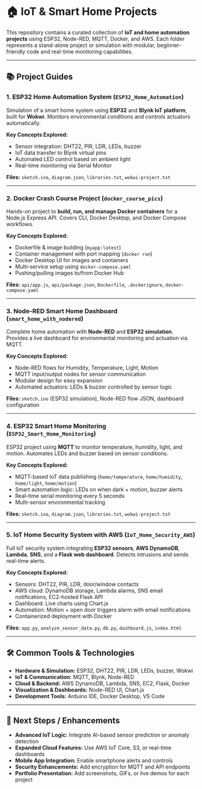 # 🏠 IoT & Smart Home Projects

This repository contains a curated collection of **IoT and home automation projects** using ESP32, Node-RED, MQTT, Docker, and AWS. Each folder represents a stand-alone project or simulation with modular, beginner-friendly code and real-time monitoring capabilities.

---

## 📚 Project Guides

### 1. **ESP32 Home Automation System** (`ESP32_Home_Automation`)  
Simulation of a smart home system using **ESP32** and **Blynk IoT platform**, built for **Wokwi**. Monitors environmental conditions and controls actuators automatically.  

**Key Concepts Explored:**  
- Sensor integration: DHT22, PIR, LDR, LEDs, buzzer  
- IoT data transfer to Blynk virtual pins  
- Automated LED control based on ambient light  
- Real-time monitoring via Serial Monitor  

**Files:** `sketch.ino`, `diagram.json`, `libraries.txt`, `wokwi-project.txt`  

---

### 2. **Docker Crash Course Project** (`docker_course_pics`)  
Hands-on project to **build, run, and manage Docker containers** for a Node.js Express API. Covers CLI, Docker Desktop, and Docker Compose workflows.  

**Key Concepts Explored:**  
- Dockerfile & image building (`myapp:latest`)  
- Container management with port mapping (`docker run`)  
- Docker Desktop UI for images and containers  
- Multi-service setup using `docker-compose.yaml`  
- Pushing/pulling images to/from Docker Hub  

**Files:** `api/app.js`, `api/package.json`, `Dockerfile`, `.dockerignore`, `docker-compose.yaml`  

---

### 3. **Node-RED Smart Home Dashboard** (`smart_home_with_nodered`)  
Complete home automation with **Node-RED** and **ESP32 simulation**. Provides a live dashboard for environmental monitoring and actuation via MQTT.  

**Key Concepts Explored:**  
- Node-RED flows for Humidity, Temperature, Light, Motion  
- MQTT input/output nodes for sensor communication  
- Modular design for easy expansion  
- Automated actuators: LEDs & buzzer controlled by sensor logic  

**Files:** `sketch.ino` (ESP32 simulation), Node-RED flow JSON, dashboard configuration  

---

### 4. **ESP32 Smart Home Monitoring** (`ESP32_Smart_Home_Monitoring`)  
ESP32 project using **MQTT** to monitor temperature, humidity, light, and motion. Automates LEDs and buzzer based on sensor conditions.  

**Key Concepts Explored:**  
- MQTT-based IoT data publishing (`home/temperature`, `home/humidity`, `home/light`, `home/motion`)  
- Smart automation logic: LEDs on when dark + motion, buzzer alerts  
- Real-time serial monitoring every 5 seconds  
- Multi-sensor environmental tracking  

**Files:** `sketch.ino`, `diagram.json`, `libraries.txt`, `wokwi-project.txt`  

---

### 5. **IoT Home Security System with AWS** (`IoT_Home_Security_AWS`)  
Full IoT security system integrating **ESP32 sensors**, **AWS DynamoDB**, **Lambda**, **SNS**, and a **Flask web dashboard**. Detects intrusions and sends real-time alerts.  

**Key Concepts Explored:**  
- Sensors: DHT22, PIR, LDR, door/window contacts  
- AWS cloud: DynamoDB storage, Lambda alarms, SNS email notifications, EC2-hosted Flask API  
- Dashboard: Live charts using Chart.js  
- Automation: Motion + open door triggers alarm with email notifications  
- Containerized deployment with Docker  

**Files:** `app.py`, `analyze_sensor_data.py`, `db.py`, `dashboard.js`, `index.html`  

---

## 🛠️ Common Tools & Technologies

- **Hardware & Simulation:** ESP32, DHT22, PIR, LDR, LEDs, buzzer, Wokwi  
- **IoT & Communication:** MQTT, Blynk, Node-RED  
- **Cloud & Backend:** AWS DynamoDB, Lambda, SNS, EC2, Flask, Docker  
- **Visualization & Dashboards:** Node-RED UI, Chart.js  
- **Development Tools:** Arduino IDE, Docker Desktop, VS Code  

---

## 🔮 Next Steps / Enhancements

- **Advanced IoT Logic:** Integrate AI-based sensor prediction or anomaly detection  
- **Expanded Cloud Features:** Use AWS IoT Core, S3, or real-time dashboards  
- **Mobile App Integration:** Enable smartphone alerts and controls  
- **Security Enhancements:** Add encryption for MQTT and API endpoints  
- **Portfolio Presentation:** Add screenshots, GIFs, or live demos for each project  
